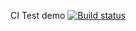 CI Test demo
[![Build status](https://ci.appveyor.com/api/projects/status/ouiym0c4w3j8i5r2?svg=true)](https://ci.appveyor.com/project/Amie82/ajs-class1)